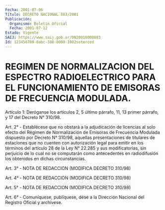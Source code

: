 ```yaml
---
Fecha: 2001-07-06
Título: DECRETO NACIONAL 883/2001
Publicación:
  Organismo: Boletín Oficial
  Fecha: 2001-07-12
Estado: Vigente
SAIJ: https://www.saij.gob.ar/DN20010000883
Id: 123456789-0abc-388-0000-1002soterced
---
```

# REGIMEN DE NORMALIZACION DEL ESPECTRO RADIOELECTRICO PARA EL FUNCIONAMIENTO DE EMISORAS DE FRECUENCIA MODULADA.

<a id="1"></a>
Artículo 1: Deróganse los artículos 2, 5 último párrafo, 11, 13 primer párrafo, y 17 del Decreto  N°  310/98.

<a id="2"></a>
Art. 2° - Establécese que no obstará a la adjudicación de licencias al  solo  efecto  del  Régimen  de  Normalización  de  Emisoras  de Frecuencia  Modulada  dispuesto  por  Decreto  N° 310/98, aquellas presentaciones  de  titulares  de  estaciones  que  no cuenten  con autorización legal para emitir en los términos del artículo 28  de la  Ley N° 22.285 y sus modificatorias, sin perjuicio de lo cual no se computarán  como  antecedentes en radiodifusión los obtenidos en dichas circunstancias.

<a id="3"></a>
Art. 3° - NOTA DE REDACCION (MODIFICA DECRETO 310/98)

<a id="4"></a>
Art. 4° - NOTA DE REDACCION (MODIFICA DECRETO 310/98)

<a id="5"></a>
Art. 5° - NOTA DE REDACCION (MODIFICA DECRETO 310/98)

<a id="6"></a>
Art. 6° - Comuníquese, publíquese, dése a la Dirección Nacional del Registro Oficial y archívese.